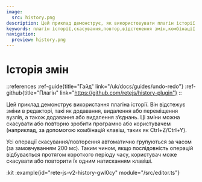 ```yaml
---
image:
  src: history.png
description: Цей приклад демонструє, як використовувати плагін історії для додавання функції скасування/повторення до вашого редактора. Дізнайтеся, як відстежувати зміни, групувати їх за часом і використовувати комбінації клавіш
keywords: плагін історії,скасування,повтор,відстеження змін,комбінації клавіш
navigation:
  preview: history.png
---
```


# Історія змін

::references
:ref-guide{title="Гайд" link="/uk/docs/guides/undo-redo"}
:ref-github{title="Плагін" link="https://github.com/retejs/history-plugin"}
::

Цей приклад демонструє використання плагіна історії. Він відстежує зміни в редакторі, такі як додавання, видалення або переміщення вузлів, а також додавання або видалення з’єднань. Ці зміни можна скасувати або повторно зробити програмно або користувачем (наприклад, за допомогою комбінацій клавіш, таких як Ctrl+Z/Ctrl+Y).

Усі операції скасування/повторення автоматично групуються за часом (за замовчуванням 200 мс). Таким чином, якщо послідовність операцій відбувається протягом короткого періоду часу, користувач може скасувати або повторити їх одним натисканням клавіші.

:kit
:example{id="rete-js-v2-history-gwl0cy" module="/src/editor.ts"}
